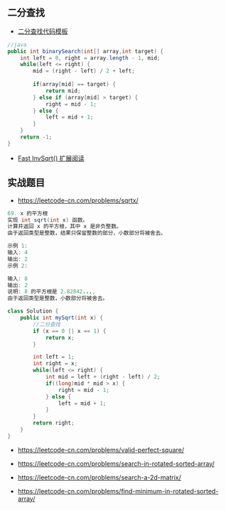 ## 二分查找

- [二分查找代码模板](https://shimo.im/docs/hjQqRQkGgwd9g36J)

```java
//java
public int binarySearch(int[] array,int target) {
    int left = 0, right = array.length - 1, mid;
    while(left <= right) {
        mid = (right - left) / 2 + left;
        
        if(array[mid] == target) {
            return mid;
        } else if (array[mid] > target) {
            right = mid - 1;
        } else {
            left = mid + 1;
        }
    }
    return -1;
}
```



- [Fast InvSqrt() 扩展阅读](https://www.beyond3d.com/content/articles/8/)

## 实战题目

- https://leetcode-cn.com/problems/sqrtx/

```java
69. x 的平方根
实现 int sqrt(int x) 函数。
计算并返回 x 的平方根，其中 x 是非负整数。
由于返回类型是整数，结果只保留整数的部分，小数部分将被舍去。

示例 1:
输入: 4
输出: 2
示例 2:

输入: 8
输出: 2
说明: 8 的平方根是 2.82842..., 
由于返回类型是整数，小数部分将被舍去。
```



```java
class Solution {
    public int mySqrt(int x) {
        //二分查找
        if (x == 0 || x == 1) {
            return x;
        }

        int left = 1;
        int right = x;
        while(left <= right) {
            int mid = left + (right - left) / 2;
            if((long)mid * mid > x) {
                right = mid - 1;
            } else {
                left = mid + 1;
            }
        }
        return right;
    }
}
```



- https://leetcode-cn.com/problems/valid-perfect-square/

- https://leetcode-cn.com/problems/search-in-rotated-sorted-array/
- https://leetcode-cn.com/problems/search-a-2d-matrix/
- https://leetcode-cn.com/problems/find-minimum-in-rotated-sorted-array/

